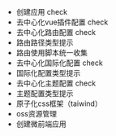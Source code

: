 - 创建应用 check
- 去中心化vue插件配置 check
- 去中心化路由配置 check
- 路由路径类型提示
- 路由使用脚本统一收集
- 去中心化国际化配置 check
- 国际化配置类型提示
- 去中心化主题配置 check
- 主题配置类型提示
- 原子化css框架（taiwind）
- oss资源管理
- 创建微前端应用